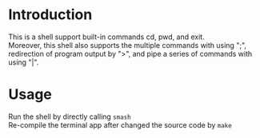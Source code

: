 # Introduction
This is a shell support built-in commands cd, pwd, and exit.  
Moreover, this shell also supports the multiple commands with using ";", redirection of program output by ">", and pipe a series of commands with using "|".
# Usage
Run the shell by directly calling `smash`    
Re-compile the terminal app after changed the source code by `make `
